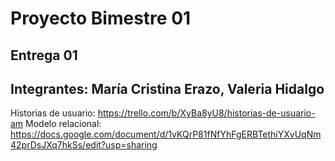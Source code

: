 # Proyecto Bimestre 01
## Entrega 01
## Integrantes: María Cristina Erazo, Valeria Hidalgo


Historias de usuario: https://trello.com/b/XyBa8yU8/historias-de-usuario-am
Modelo relacional: https://docs.google.com/document/d/1vKQrP81fNfYhFgERBTethiYXvUqNm42prDsJXq7hkSs/edit?usp=sharing
